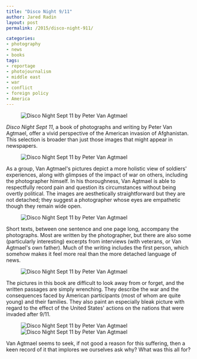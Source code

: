 ```yaml
---
title: "Disco Night 9/11"
author: Jared Radin
layout: post
permalink: /2015/disco-night-911/

categories:
- photography
- news
- books
tags:
- reportage
- photojournalism
- middle east
- war
- conflict
- foreign policy
- America
---
```

<figure>
<img src="/assets/2015/11/disco-night-cover" alt="Disco Night Sept 11 by Peter Van Agtmael" />
</figure>

*Disco Night Sept 11*, a book of photographs and writing by Peter Van Agtmael, offer a vivid perspective of the American invasion of Afghanistan. This selection is broader than just those images that might appear in newspapers.

<figure>
<img src="/assets/2015/11/young-marine" alt="Disco Night Sept 11 by Peter Van Agtmael" />
</figure>

As a group, Van Agtmael's pictures depict a more holistic view of soldiers' experiences, along with glimpses of the impact of war on others, including the photographer himself. In his thoroughness, Van Agtmael is able to respectfully record pain and question its circumstances without being overtly political. The images are aesthetically straightforward but they are not detached; they suggest a photographer whose eyes are empathetic though they remain wide open.

<figure>
<img src="/assets/2015/11/bar-stranger" alt="Disco Night Sept 11 by Peter Van Agtmael" />
</figure>

Short texts, between one sentence and one page long, accompany the photographs. Most are written by the photographer, but there are also some (particularly interesting) excerpts from interviews (with veterans, or Van Agtmael's own father). Much of the writing includes the first person, which somehow makes it feel more real than the more detached language of news.

<figure>
<img src="/assets/2015/11/after-ied" alt="Disco Night Sept 11 by Peter Van Agtmael" />
</figure>

The pictures in this book are difficult to look away from or forget, and the written passages are simply wrenching. They describe the war and the consequences faced by American participants (most of whom are quite young) and their families. They also paint an especially bleak picture with regard to the effect of the United States' actions on the nations that were invaded after 9/11.

<figure>
<img src="/assets/2015/11/cafe-soldier" alt="Disco Night Sept 11 by Peter Van Agtmael" />

<img src="/assets/2015/11/cafe-text" alt="Disco Night Sept 11 by Peter Van Agtmael" />
</figure>


Van Agtmael seems to seek, if not good a reason for this suffering, then a keen record of it that implores we ourselves ask why? What was this all for?
